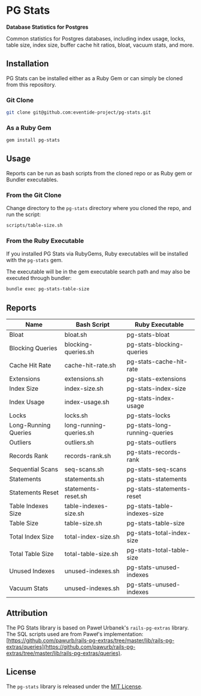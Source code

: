 # PG Stats

**Database Statistics for Postgres**

Common statistics for Postgres databases, including index usage, locks, table size, index size, buffer cache hit ratios, bloat, vacuum stats, and more.

## Installation

PG Stats can be installed either as a Ruby Gem or can simply be cloned from this repository.

### Git Clone

``` bash
git clone git@github.com:eventide-project/pg-stats.git
```

### As a Ruby Gem

``` bash
gem install pg-stats
```

## Usage

Reports can be run as bash scripts from the cloned repo or as Ruby gem or Bundler executables.

### From the Git Clone

Change directory to the `pg-stats` directory where you cloned the repo, and run the script:

``` bash
scripts/table-size.sh
```

### From the Ruby Executable

If you installed PG Stats via RubyGems, Ruby executables will be installed with the `pg-stats` gem.

The executable will be in the gem executable search path and may also be executed through bundler:

``` bash
bundle exec pg-stats-table-size
```

## Reports

| Name | Bash Script | Ruby Executable |
| --- | --- | --- |
| Bloat | bloat.sh | pg-stats-bloat |
| Blocking Queries | blocking-queries.sh | pg-stats-blocking-queries |
| Cache Hit Rate | cache-hit-rate.sh | pg-stats-cache-hit-rate |
| Extensions | extensions.sh | pg-stats-extensions |
| Index Size | index-size.sh | pg-stats-index-size |
| Index Usage | index-usage.sh | pg-stats-index-usage |
| Locks | locks.sh | pg-stats-locks |
| Long-Running Queries | long-running-queries.sh | pg-stats-long-running-queries |
| Outliers | outliers.sh | pg-stats-outliers |
| Records Rank | records-rank.sh | pg-stats-records-rank |
| Sequential Scans | seq-scans.sh | pg-stats-seq-scans |
| Statements | statements.sh | pg-stats-statements |
| Statements Reset | statements-reset.sh | pg-stats-statements-reset |
| Table Indexes Size | table-indexes-size.sh | pg-stats-table-indexes-size |
| Table Size | table-size.sh | pg-stats-table-size |
| Total Index Size | total-index-size.sh | pg-stats-total-index-size |
| Total Table Size | total-table-size.sh | pg-stats-total-table-size |
| Unused Indexes | unused-indexes.sh | pg-stats-unused-indexes |
| Vacuum Stats | unused-indexes.sh | pg-stats-unused-indexes |

## Attribution

The PG Stats library is based on Paweł Urbanek's `rails-pg-extras` library. The SQL scripts used are from Paweł's implementation: [https://github.com/pawurb/rails-pg-extras/tree/master/lib/rails-pg-extras/queries](https://github.com/pawurb/rails-pg-extras/tree/master/lib/rails-pg-extras/queries).

## License

The `pg-stats` library is released under the [MIT License](https://github.com/eventide-project/pg-stats/blob/master/MIT-License.txt).
